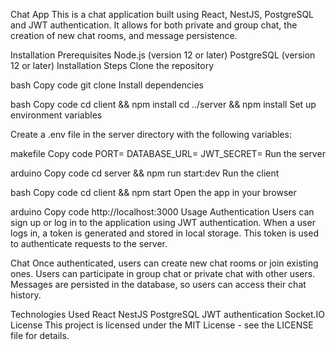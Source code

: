 Chat App
This is a chat application built using React, NestJS, PostgreSQL and JWT authentication. It allows for both private and group chat, the creation of new chat rooms, and message persistence.

Installation
Prerequisites
Node.js (version 12 or later)
PostgreSQL (version 12 or later)
Installation Steps
Clone the repository

bash
Copy code
git clone <repository-url>
Install dependencies

bash
Copy code
cd client && npm install
cd ../server && npm install
Set up environment variables

Create a .env file in the server directory with the following variables:

makefile
Copy code
PORT=<port-number>
DATABASE_URL=<postgres-database-url>
JWT_SECRET=<jwt-secret-key>
Run the server

arduino
Copy code
cd server && npm run start:dev
Run the client

bash
Copy code
cd client && npm start
Open the app in your browser

arduino
Copy code
http://localhost:3000
Usage
Authentication
Users can sign up or log in to the application using JWT authentication. When a user logs in, a token is generated and stored in local storage. This token is used to authenticate requests to the server.

Chat
Once authenticated, users can create new chat rooms or join existing ones. Users can participate in group chat or private chat with other users. Messages are persisted in the database, so users can access their chat history.

Technologies Used
React
NestJS
PostgreSQL
JWT authentication
Socket.IO
License
This project is licensed under the MIT License - see the LICENSE file for details.